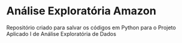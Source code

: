 # Análise Exploratória Amazon
 Repositório criado para salvar os códigos em Python para o Projeto Aplicado I de Análise Exploratória de Dados

